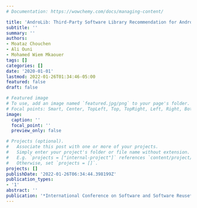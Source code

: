 ```yaml
---
# Documentation: https://wowchemy.com/docs/managing-content/

title: 'AndroLib: Third-Party Software Library Recommendation for Android Applications'
subtitle: ''
summary: ''
authors:
- Moataz Chouchen
- Ali Ouni
- Mohamed Wiem Mkaouer
tags: []
categories: []
date: '2020-01-01'
lastmod: 2022-01-26T01:34:46-05:00
featured: false
draft: false

# Featured image
# To use, add an image named `featured.jpg/png` to your page's folder.
# Focal points: Smart, Center, TopLeft, Top, TopRight, Left, Right, BottomLeft, Bottom, BottomRight.
image:
  caption: ''
  focal_point: ''
  preview_only: false

# Projects (optional).
#   Associate this post with one or more of your projects.
#   Simply enter your project's folder or file name without extension.
#   E.g. `projects = ["internal-project"]` references `content/project/deep-learning/index.md`.
#   Otherwise, set `projects = []`.
projects: []
publishDate: '2022-01-26T06:34:44.398199Z'
publication_types:
- '1'
abstract: ''
publication: '*International Conference on Software and Software Reuse*'
---
```

